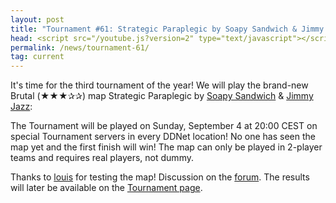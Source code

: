 ```yaml
---
layout: post
title: "Tournament #61: Strategic Paraplegic by Soapy Sandwich & Jimmy Jazz"
head: <script src="/youtube.js?version=2" type="text/javascript"></script>
permalink: /news/tournament-61/
tag: current
---
```


It's time for the third tournament of the year! We will play the brand-new Brutal (★★★✰✰) map Strategic Paraplegic by [Soapy Sandwich](https://ddnet.tw/mappers/Soapy-32-Sandwich/) & [Jimmy Jazz](https://ddnet.tw/mappers/Jimmy-32-Jazz/):

<div class="video-container"><div class="ytplayer" data-id="-QlS_KRqLSs"></div></div>

The Tournament will be played on Sunday, September 4 at 20:00 CEST on special Tournament servers in every DDNet location! No one has seen the map yet and the first finish will win! The map can only be played in 2-player teams and requires real players, not dummy.

Thanks to [louis](/mappers/louis/) for testing the map! Discussion on the [forum](//forum.ddnet.tw/viewtopic.php?f=114&t=7527). The results will later be available on the [Tournament page](/tournaments/61/).
